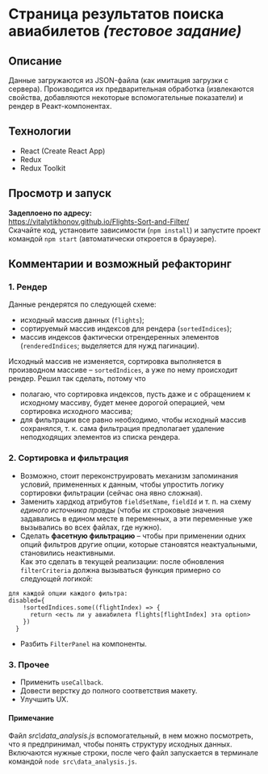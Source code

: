 # Страница результатов поиска авиабилетов _(тестовое задание)_
## Описание
Данные загружаются из JSON-файла (как имитация загрузки с сервера). Производится их предварительная обработка (извлекаются свойства, добавляются некоторые вспомогательные показатели) и рендер в Реакт-компонентах.
## Технологии
- React (Create React App)
- Redux
- Redux Toolkit
## Просмотр и запуск
**Задеплоено по адресу:**  
https://vitalytikhonov.github.io/Flights-Sort-and-Filter/  
Скачайте код, установите зависимости (`npm install`) и запустите проект командой `npm start` (автоматически откроется в браузере).
## Комментарии и возможный рефакторинг
### 1. Рендер
Данные рендерятся по следующей схеме:
- исходный массив данных (`flights`);
- сортируемый массив индексов для рендера (`sortedIndices`);
- массив индексов фактически отрендеренных элементов (`renderedIndices`; выделяется для нужд пагинации).

Исходный массив не изменяется, сортировка выполняется в производном массиве – `sortedIndices`, а уже по нему происходит рендер. Решил так сделать, потому что
- полагаю, что сортировка индексов, пусть даже и с обращением к исходному массиву, будет менее дорогой операцией, чем сортировка исходного массива;
- для фильтрации все равно необходимо, чтобы исходный массив сохранялся, т. к. сама фильтрация предполагает удаление неподходящих элементов из списка рендера.
### 2. Сортировка и фильтрация
- Возможно, стоит переконструировать механизм запоминания условий, примененных к данным, чтобы упростить логику сортировки фильтрации (сейчас она явно сложная).
- Заменить хардкод атрибутов `fieldSetName`, `fieldId` и т. п. на схему _единого источника правды_ (чтобы их строковые значения задавались в едином месте в переменных, а эти переменные уже вызывались во всех файлах, где нужно).
- Сделать **фасетную фильтрацию** – чтобы при применении одних опций фильтров другие опции, которые становятся неактуальными, становились неактивными.  
Как это сделать в текущей реализации: после обновления `filterCriteria` должна вызываться функция примерно со следующей логикой:
```
для каждой опции каждого фильтра:
disabled={
    !sortedIndices.some((flightIndex) => {
      return <есть ли у авиабилета flights[flightIndex] эта option>
    })
  }
```
- Разбить `FilterPanel` на компоненты.
### 3. Прочее
- Применить `useCallback`.
- Довести верстку до полного соответствия макету.
- Улучшить UX.
#### Примечание
Файл _src\data\_analysis.js_ вспомогательный, в нем можно посмотреть, что я предпринимал, чтобы понять структуру исходных данных. Включаются нужные строки, после чего файл запускается в терминале командой `node src\data_analysis.js`.
